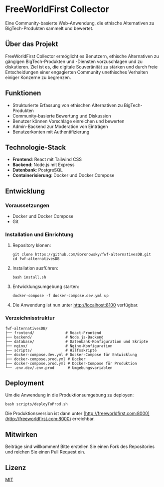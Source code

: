 # FreeWorldFirst Collector

Eine Community-basierte Web-Anwendung, die ethische Alternativen zu BigTech-Produkten sammelt und bewertet.

## Über das Projekt

FreeWorldFirst Collector ermöglicht es Benutzern, ethische Alternativen zu gängigen BigTech-Produkten und -Diensten vorzuschlagen und zu diskutieren. Ziel ist es, die digitale Souveränität zu stärken und durch freie Entscheidungen einer engagierten Community unethisches Verhalten einiger Konzerne zu begrenzen.

## Funktionen

- Strukturierte Erfassung von ethischen Alternativen zu BigTech-Produkten
- Community-basierte Bewertung und Diskussion
- Benutzer können Vorschläge einreichen und bewerten
- Admin-Backend zur Moderation von Einträgen
- Benutzerkonten mit Authentifizierung

## Technologie-Stack

- **Frontend**: React mit Tailwind CSS
- **Backend**: Node.js mit Express
- **Datenbank**: PostgreSQL
- **Containerisierung**: Docker und Docker Compose

## Entwicklung

### Voraussetzungen

- Docker und Docker Compose
- Git

### Installation und Einrichtung

1. Repository klonen:
   ```
   git clone https://github.com/Boronowsky/fwf-alternativesDB.git
   cd fwf-alternativesDB
   ```

2. Installation ausführen:
   ```
   bash install.sh
   ```

3. Entwicklungsumgebung starten:
   ```
   docker-compose -f docker-compose.dev.yml up
   ```

4. Die Anwendung ist nun unter [http://localhost:8100](http://localhost:8100) verfügbar.

### Verzeichnisstruktur

```
fwf-alternativesDB/
├── frontend/              # React-Frontend
├── backend/               # Node.js-Backend
├── database/              # Datenbank-Konfiguration und Skripte
├── nginx/                 # Nginx-Konfiguration
├── scripts/               # Hilfsskripte
├── docker-compose.dev.yml # Docker-Compose für Entwicklung
├── docker-compose.prod.yml # Docker
├── docker-compose.prod.yml # Docker-Compose für Produktion
└── .env.dev/.env.prod      # Umgebungsvariablen
```

## Deployment

Um die Anwendung in die Produktionsumgebung zu deployen:

```
bash scripts/deployToProd.sh
```

Die Produktionsversion ist dann unter [http://freeworldfirst.com:8000](http://freeworldfirst.com:8000) erreichbar.

## Mitwirken

Beiträge sind willkommen! Bitte erstellen Sie einen Fork des Repositories und reichen Sie einen Pull Request ein.

## Lizenz

[MIT](LICENSE)
